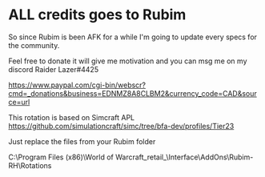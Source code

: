 # ALL credits goes to Rubim
So since Rubim is been AFK for a while I'm going to update every specs for the community.






Feel free to donate it will give me motivation and you can msg me on my discord Raider Lazer#4425 


https://www.paypal.com/cgi-bin/webscr?cmd=_donations&business=EDNMZ8A8CLBM2&currency_code=CAD&source=url




This rotation is based on Simcraft APL https://github.com/simulationcraft/simc/tree/bfa-dev/profiles/Tier23









Just replace the files from your Rubim folder 










C:\Program Files (x86)\World of Warcraft\_retail_\Interface\AddOns\Rubim-RH\Rotations


